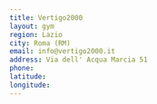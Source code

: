 ```yaml
---
title: Vertigo2000
layout: gym
region: Lazio
city: Roma (RM)
email: info@vertigo2000.it
address: Via dell' Acqua Marcia 51
phone: 
latitude: 
longitude: 
---
```


